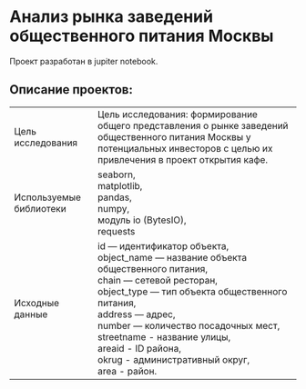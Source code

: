 # Анализ рынка заведений общественного питания Москвы

Проект разработан в jupiter notebook.

## Описание проектов:
|   |  |
|---------------|-------------------|
|Цель исследования|Цель исследования: формирование общего представления о рынке заведений общественного питания Москвы у потенциальных инвесторов с целью их привлечения в проект открытия кафе.|
|Используемые библиотеки|seaborn,<br/>matplotlib,<br/>pandas,<br/>numpy,<br/>модуль io (BytesIO),<br/>requests|
|Исходные данные|id — идентификатор объекта,<br/>object_name — название объекта общественного питания,<br/>chain — сетевой ресторан,<br/>object_type — тип объекта общественного питания,<br/>address — адрес,<br/>number — количество посадочных мест,<br/>streetname - название улицы,<br/>areaid - ID района,<br/>okrug - административный округ,<br/>area - район.|

